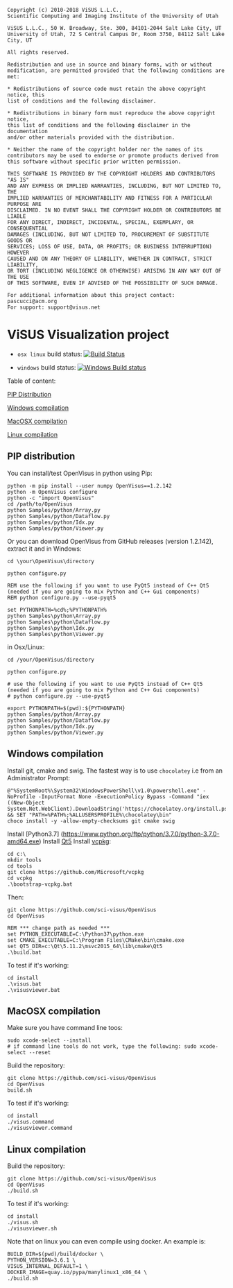 ```
Copyright (c) 2010-2018 ViSUS L.L.C., 
Scientific Computing and Imaging Institute of the University of Utah
 
ViSUS L.L.C., 50 W. Broadway, Ste. 300, 84101-2044 Salt Lake City, UT
University of Utah, 72 S Central Campus Dr, Room 3750, 84112 Salt Lake City, UT
 
All rights reserved.

Redistribution and use in source and binary forms, with or without
modification, are permitted provided that the following conditions are met:

* Redistributions of source code must retain the above copyright notice, this
list of conditions and the following disclaimer.

* Redistributions in binary form must reproduce the above copyright notice,
this list of conditions and the following disclaimer in the documentation
and/or other materials provided with the distribution.

* Neither the name of the copyright holder nor the names of its
contributors may be used to endorse or promote products derived from
this software without specific prior written permission.

THIS SOFTWARE IS PROVIDED BY THE COPYRIGHT HOLDERS AND CONTRIBUTORS "AS IS"
AND ANY EXPRESS OR IMPLIED WARRANTIES, INCLUDING, BUT NOT LIMITED TO, THE
IMPLIED WARRANTIES OF MERCHANTABILITY AND FITNESS FOR A PARTICULAR PURPOSE ARE
DISCLAIMED. IN NO EVENT SHALL THE COPYRIGHT HOLDER OR CONTRIBUTORS BE LIABLE
FOR ANY DIRECT, INDIRECT, INCIDENTAL, SPECIAL, EXEMPLARY, OR CONSEQUENTIAL
DAMAGES (INCLUDING, BUT NOT LIMITED TO, PROCUREMENT OF SUBSTITUTE GOODS OR
SERVICES; LOSS OF USE, DATA, OR PROFITS; OR BUSINESS INTERRUPTION) HOWEVER
CAUSED AND ON ANY THEORY OF LIABILITY, WHETHER IN CONTRACT, STRICT LIABILITY,
OR TORT (INCLUDING NEGLIGENCE OR OTHERWISE) ARISING IN ANY WAY OUT OF THE USE
OF THIS SOFTWARE, EVEN IF ADVISED OF THE POSSIBILITY OF SUCH DAMAGE.

For additional information about this project contact: pascucci@acm.org
For support: support@visus.net
```

# ViSUS Visualization project  


* `osx linux` build status: [![Build Status](https://travis-ci.com/sci-visus/visus.svg?token=yzpwCyVPupwSzFjgTCoA&branch=master)](https://travis-ci.com/sci-visus/visus)

* `windows` build status: [![Windows Build status](https://ci.appveyor.com/api/projects/status/32r7s2skrgm9ubva/branch/master?svg=true)](https://ci.appveyor.com/api/projects/status/32r7s2skrgm9ubva/branch/master)

Table of content:


[PIP Distribution](#pip-distribution)

[Windows compilation](#windows-compilation)

[MacOSX compilation](#macosx-compilation)

[Linux compilation](#linux-compilation)


## PIP distribution

You can install/test OpenVisus in python using Pip:

```
python -m pip install --user numpy OpenVisus==1.2.142
python -m OpenVisus configure 
python -c "import OpenVisus"
cd /path/to/OpenVisus
python Samples/python/Array.py
python Samples/python/Dataflow.py
python Samples/python/Idx.py
python Samples/python/Viewer.py
```

Or you can download OpenVisus from GitHub releases (version 1.2.142), extract it and in Windows:

```
cd \your\OpenVisus\directory

python configure.py

REM use the following if you want to use PyQt5 instead of C++ Qt5 (needed if you are going to mix Python and C++ Gui components)
REM python configure.py --use-pyqt5

set PYTHONPATH=%cd%;%PYTHONPATH%
python Samples\python\Array.py
python Samples\python\Dataflow.py
python Samples\python\Idx.py
python Samples\python\Viewer.py
```

in Osx/Linux:

```
cd /your/OpenVisus/directory

python configure.py

# use the following if you want to use PyQt5 instead of C++ Qt5 (needed if you are going to mix Python and C++ Gui components)
# python configure.py --use-pyqt5

export PYTHONPATH=$(pwd):${PYTHONPATH}
python Samples/python/Array.py
python Samples/python/Dataflow.py
python Samples/python/Idx.py
python Samples/python/Viewer.py
```


## Windows compilation

Install git, cmake and swig. 
The fastest way is to use `chocolatey` i.e from an Administrator Prompt:

```
@"%SystemRoot%\System32\WindowsPowerShell\v1.0\powershell.exe" -NoProfile -InputFormat None -ExecutionPolicy Bypass -Command "iex ((New-Object System.Net.WebClient).DownloadString('https://chocolatey.org/install.ps1'))" && SET "PATH=%PATH%;%ALLUSERSPROFILE%\chocolatey\bin"
choco install -y -allow-empty-checksums git cmake swig 
```

Install [Python3.7] (https://www.python.org/ftp/python/3.7.0/python-3.7.0-amd64.exe)
Install [Qt5](http://download.qt.io/official_releases/online_installers/qt-unified-windows-x86-online.exe) 
Install [vcpkg](https://github.com/Microsoft/vcpkg):

```
cd c:\
mkdir tools
cd tools
git clone https://github.com/Microsoft/vcpkg
cd vcpkg
.\bootstrap-vcpkg.bat
```

Then:

```
git clone https://github.com/sci-visus/OpenVisus
cd OpenVisus

REM *** change path as needed *** 
set PYTHON_EXECUTABLE=C:\Python37\python.exe
set CMAKE_EXECUTABLE=C:\Program Files\CMake\bin\cmake.exe
set QT5_DIR=c:\Qt\5.11.2\msvc2015_64\lib\cmake\Qt5
.\build.bat
```

To test if it's working:

```
cd install
.\visus.bat
.\visusviewer.bat 
```


## MacOSX compilation

Make sure you have command line toos:

```
sudo xcode-select --install
# if command line tools do not work, type the following: sudo xcode-select --reset
```

Build the repository:

```
git clone https://github.com/sci-visus/OpenVisus
cd OpenVisus
build.sh
```

To test if it's working:

```
cd install
./visus.command
./visusviewer.command 
```
      
## Linux compilation

Build the repository:

```
git clone https://github.com/sci-visus/OpenVisus
cd OpenVisus
./build.sh  
```

To test if it's working:

```
cd install
./visus.sh
./visusviewer.sh
```

Note that on linux you can even compile using docker. An example is:


```
BUILD_DIR=$(pwd)/build/docker \
PYTHON_VERSION=3.6.1 \
VISUS_INTERNAL_DEFAULT=1 \
DOCKER_IMAGE=quay.io/pypa/manylinux1_x86_64 \
./build.sh
```


